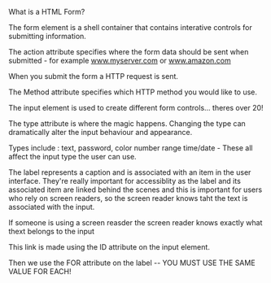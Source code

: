 What is a HTML Form?

The form element is a shell container that contains interative controls for submitting information.

The action attribute specifies where the form data should be sent when submitted - for example www.myserver.com or www.amazon.com

When you submit the form a HTTP request is sent.

The Method attribute specifies which HTTP method you would like to use.

The input element is used to create different form controls... theres over 20!

The type attribute is where the magic happens. Changing the type can dramatically alter the input behaviour and appearance. 

Types include : text, password, color number range time/date  - These all affect the input type the user can use.

The label represents a caption and is associated with an item in the user interface. They're really important for accessiblity as the label and its associated item
are linked behind the scenes and this is important for users who rely on screen readers, so the screen reader knows taht the text is associated with the input.

If someone is using a screen reasder the screen reader knows exactly what thext belongs to the input 

This link is made using the ID attribute on the input element.

Then we use the FOR attribute on the label -- YOU MUST USE THE SAME VALUE FOR EACH! 




